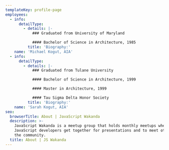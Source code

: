 ```yaml
---
templateKey: profile-page
employees:
  - info:
      detailType:
        - details: |-
            ### Graduated from University of Maryland

            #### Bachelor of Science in Architecture, 1985
          title: 'Biography:'
    name: 'Michael Kogut, AIA'
  - info:
      detailType:
        - details: |-
            ### Graduated from Tulane University

            #### Bachelor of Science in Architecture, 1999

            #### Master in Architecture, 1999

            #### Tau Sigma Delta Honor Society
          title: 'Biography:'
    name: 'Sarah Kogut, AIA'
seo:
  browserTitle: About | JavaScript Wakanda
  description: >-
    JavaScript Wakanda is a meetup group that holds monthly meetups where
    JavaScript developers get together for presentations and to meet others in
    the community.
  title: About | JS Wakanda
---
```


